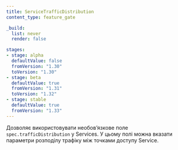 ```yaml
---
title: ServiceTrafficDistribution
content_type: feature_gate

_build:
  list: never
  render: false

stages:
- stage: alpha
  defaultValue: false
  fromVersion: "1.30"
  toVersion: "1.30"
- stage: beta
  defaultValue: true
  fromVersion: "1.31"
  toVersion: "1.32"
- stage: stable
  defaultValue: true
  fromVersion: "1.33"
---
```

Дозволяє використовувати необовʼязкове поле `spec.trafficDistribution` у Services. У цьому полі можна вказати параметри розподілу трафіку між точками доступу Service.
